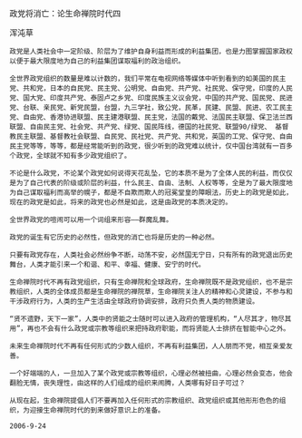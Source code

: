 政党将消亡：论生命禅院时代四

浑沌草


    政党是人类社会中一定阶级、阶层为了维护自身利益而形成的利益集团，也是力图掌握国家政权以便于最大限度地为自己的利益集团谋取福利的政治组织。

    全世界政党组织的数量是难以计数的，我们平常在电视网络等媒体中听到看到的如美国的民主党、共和党，日本的自民党、民主党、公明党、自由党、共产党、社民党、保守党，印度的人民党、国大党、印度共产党、泰固卢之乡党、印度民族主义议会党，中国的共产党、国民党、民进党、台联、亲民党、新党民盟，台盟，九三学社，致公党，民革，民建、民盟、民进、农工民主党、自由党、香港协进联盟、民主建港联盟、民主党，法国的戴党、法国民主联盟、保卫法兰西联盟、自由民主党、社会党、共产党、绿党、国民阵线，德国的社民党、联盟90/绿党、 基督教民主联盟、基督教社会联盟、自民党、民社党、共产党、共和党，英国的工党、保守党、自由民主党等等，等等，都是经常能听到的政党，很少听到的政党难以统计，仅中国台湾就有一百多个政党，全球就不知有多少政党组织了。

    不论是什么政党，不论某个政党如何说得天花乱坠，它的本质不是为了全体人民的利益，而仅仅是为了自己代表的阶级或阶层的利益，什么民主、自由、法制、人权等等，全是为了最大限度地为自己谋取福利而高举的幌子，都是不自欺而欺人的冠冕堂皇的障眼法，历史上的政党是如此，现在的政党是如此，将来的政党也必然是如此，这是由政党的本质决定的。

    全世界政党的喧闹可以用一个词组来形容——群魔乱舞。

    政党的诞生有它历史的必然性，但政党的消亡也将是历史的一种必然。

    只要有政党存在，人类社会必然纷争不断，动荡不安，必然国无宁日，只有所有的政党退出历史舞台，人类才能引来一个和谐、和平、幸福、健康、安宁的时代。

    生命禅院时代不再有政党组织，只有生命禅院和全球政府，生命禅院既不是政党组织，也不是宗教组织，人类的全体成员都是生命禅院的禅院草，生命禅院关注人的精神和心灵建设，不参与和干涉政府行为，人类的生产生活由全球政府协调安排，政府只负责人类的物质建设。

    “贤不遗野，天下一家”，人类中的贤能之士随时可以进入政府的管理机构，“人尽其才，物尽其用”，再也不会有什么政党或宗教等组织来把持政府职能，而将贤能人士排挤在智能中心之外。

    未来生命禅院时代不再有任何形式的少数人组织，不再有利益集团，人人朋而不党，相互亲爱友善。

    一个好端端的人，一旦加入了某个政党或宗教等组织，心理必然被扭曲，心理必然会变态，他会翻脸无情，丧失理性，由这样的人们组成的组织来闹腾，人类哪有好日子可过？

    从现在起，生命禅院提倡人们不要再加入任何形式的宗教组织、政党组织或其他形形色色的组织，为迎接生命禅院时代的到来做好意识上的准备。

    2006-9-24



